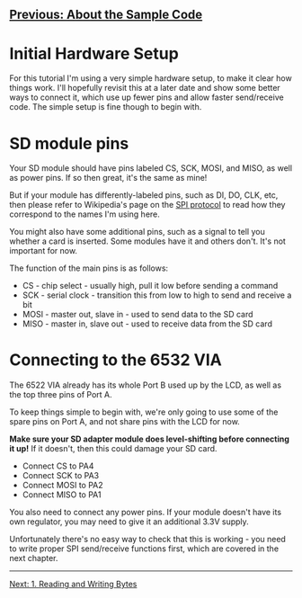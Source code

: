 [Previous: About the Sample Code](0b_SampleCode.md)
---

# Initial Hardware Setup

For this tutorial I'm using a very simple hardware setup, to make it clear how
things work.  I'll hopefully revisit this at a later date and show some better
ways to connect it, which use up fewer pins and allow faster send/receive code.
The simple setup is fine though to begin with.

# SD module pins

Your SD module should have pins labeled CS, SCK, MOSI, and MISO, as well as
power pins.  If so then great, it's the same as mine!

But if your module has differently-labeled pins, such as DI, DO, CLK, etc, then
please refer to Wikipedia's page on the [SPI protocol](https://en.wikipedia.org/wiki/Serial_Peripheral_Interface) 
to read how they correspond to the names I'm using here.

You might also have some additional pins, such as a signal to tell you whether
a card is inserted.  Some modules have it and others don't.  It's not important
for now.

The function of the main pins is as follows:
* CS - chip select - usually high, pull it low before sending a command
* SCK - serial clock - transition this from low to high to send and receive a bit
* MOSI - master out, slave in - used to send data to the SD card
* MISO - master in, slave out - used to receive data from the SD card

# Connecting to the 6532 VIA

The 6522 VIA already has its whole Port B used up by the LCD, as well as the
top three pins of Port A.

To keep things simple to begin with, we're only going to use some of the spare
pins on Port A, and not share pins with the LCD for now.

__Make sure your SD adapter module does level-shifting before connecting it up!__
If it doesn't, then this could damage your SD card.

* Connect CS to PA4
* Connect SCK to PA3
* Connect MOSI to PA2
* Connect MISO to PA1

You also need to connect any power pins.  If your module doesn't have its own
regulator, you may need to give it an additional 3.3V supply.  

Unfortunately there's no easy way to check that this is working - you need to
write proper SPI send/receive functions first, which are covered in the next
chapter.

---
[Next: 1. Reading and Writing Bytes](1_ReadingWritingBytes.md)
